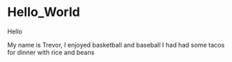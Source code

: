 # Hello_World

Hello

My name is Trevor, I enjoyed basketball and baseball
I had had some tacos for dinner with rice and beans
